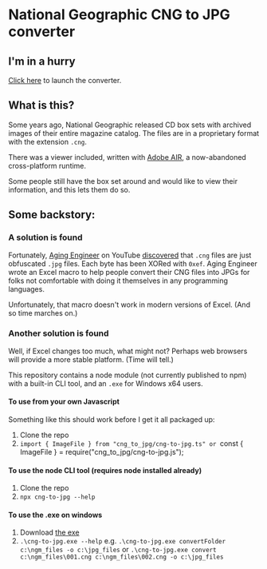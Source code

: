 # National Geographic CNG to JPG converter

## I'm in a hurry
[Click here](https://yostinso.github.io/cng_to_jpg/dist/cng_to_jpg.html) to launch the converter.

## What is this?
Some years ago, National Geographic released CD box sets with archived images of their entire magazine catalog. The files are in a proprietary format with the extension `.cng`.

There was a viewer included, written with [Adobe AIR](https://en.wikipedia.org/wiki/Adobe_AIR), a now-abandoned cross-platform runtime.

Some people still have the box set around and would like to view their information, and this lets them do so.

## Some backstory:

### A solution is found

Fortunately, [Aging Engineer](https://www.youtube.com/@AgingEngineer) on YouTube [discovered](https://www.youtube.com/watch?v=3iDEh3cSqHs) that `.cng` files are just obfuscated `.jpg` files. Each byte has been XORed with `0xef`. Aging Engineer wrote an Excel macro to help people convert their CNG files into JPGs for folks not comfortable with doing it themselves in any programming languages.

Unfortunately, that macro doesn't work in modern versions of Excel. (And so time marches on.)

### Another solution is found

Well, if Excel changes too much, what might not? Perhaps web browsers will provide a more stable platform. (Time will tell.)

This repository contains a node module (not currently published to npm) with a built-in CLI tool, and an `.exe` for Windows x64 users.

#### To use from your own Javascript
Something like this should work before I get it all packaged up:
1. Clone the repo
2. `import { ImageFile } from "cng_to_jpg/cng-to-jpg.ts"
   or
   `const { ImageFile } = require("cng_to_jpg/cng-to-jpg.js");

#### To use the node CLI tool (requires node installed already)
1. Clone the repo
2. `npx cng-to-jpg --help`

#### To use the .exe on windows
1. Download [the exe](https://github.com/yostinso/cng_to_jpg/raw/main/dist/cng-to-jpg.exe)
2. `.\cng-to-jpg.exe --help`
   e.g.
   `.\cng-to-jpg.exe convertFolder c:\ngm_files -o c:\jpg_files`
   or
   `.\cng-to-jpg.exe convert c:\ngm_files\001.cng c:\ngm_files\002.cng -o c:\jpg_files`